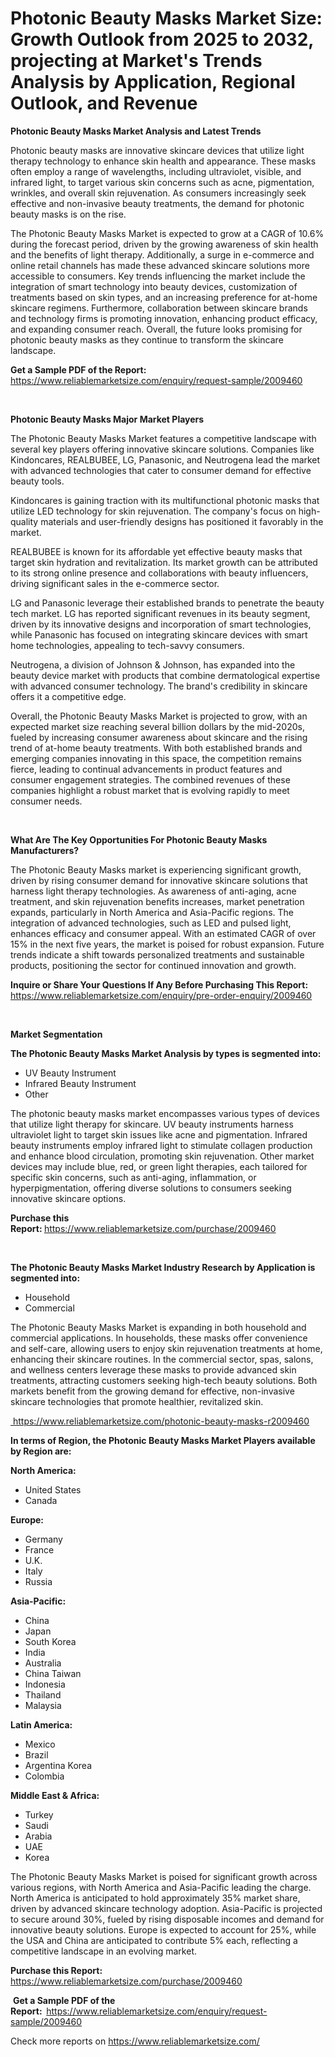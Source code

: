 <p><h1>Photonic Beauty Masks Market Size: Growth Outlook from 2025 to 2032, projecting at Market's Trends Analysis by Application, Regional Outlook, and Revenue</h1></p><p><strong>Photonic Beauty Masks Market Analysis and Latest Trends</strong></p>
<p><p>Photonic beauty masks are innovative skincare devices that utilize light therapy technology to enhance skin health and appearance. These masks often employ a range of wavelengths, including ultraviolet, visible, and infrared light, to target various skin concerns such as acne, pigmentation, wrinkles, and overall skin rejuvenation. As consumers increasingly seek effective and non-invasive beauty treatments, the demand for photonic beauty masks is on the rise.</p><p>The Photonic Beauty Masks Market is expected to grow at a CAGR of 10.6% during the forecast period, driven by the growing awareness of skin health and the benefits of light therapy. Additionally, a surge in e-commerce and online retail channels has made these advanced skincare solutions more accessible to consumers. Key trends influencing the market include the integration of smart technology into beauty devices, customization of treatments based on skin types, and an increasing preference for at-home skincare regimens. Furthermore, collaboration between skincare brands and technology firms is promoting innovation, enhancing product efficacy, and expanding consumer reach. Overall, the future looks promising for photonic beauty masks as they continue to transform the skincare landscape.</p></p>
<p><strong>Get a Sample PDF of the Report:&nbsp;</strong> <a href="https://www.reliablemarketsize.com/enquiry/request-sample/2009460?utm_campaign=2461&utm_medium=2&utm_source=Github&utm_content=ia&utm_term=06042025&utm_id=photonic-beauty-masks">https://www.reliablemarketsize.com/enquiry/request-sample/2009460</a></p>
<p>&nbsp;</p>
<p><strong>Photonic Beauty Masks Major Market Players</strong></p>
<p><p>The Photonic Beauty Masks Market features a competitive landscape with several key players offering innovative skincare solutions. Companies like Kindoncares, REALBUBEE, LG, Panasonic, and Neutrogena lead the market with advanced technologies that cater to consumer demand for effective beauty tools. </p><p>Kindoncares is gaining traction with its multifunctional photonic masks that utilize LED technology for skin rejuvenation. The company's focus on high-quality materials and user-friendly designs has positioned it favorably in the market.</p><p>REALBUBEE is known for its affordable yet effective beauty masks that target skin hydration and revitalization. Its market growth can be attributed to its strong online presence and collaborations with beauty influencers, driving significant sales in the e-commerce sector.</p><p>LG and Panasonic leverage their established brands to penetrate the beauty tech market. LG has reported significant revenues in its beauty segment, driven by its innovative designs and incorporation of smart technologies, while Panasonic has focused on integrating skincare devices with smart home technologies, appealing to tech-savvy consumers.</p><p>Neutrogena, a division of Johnson & Johnson, has expanded into the beauty device market with products that combine dermatological expertise with advanced consumer technology. The brand's credibility in skincare offers it a competitive edge.</p><p>Overall, the Photonic Beauty Masks Market is projected to grow, with an expected market size reaching several billion dollars by the mid-2020s, fueled by increasing consumer awareness about skincare and the rising trend of at-home beauty treatments. With both established brands and emerging companies innovating in this space, the competition remains fierce, leading to continual advancements in product features and consumer engagement strategies. The combined revenues of these companies highlight a robust market that is evolving rapidly to meet consumer needs.</p></p>
<p>&nbsp;</p>
<p><strong>What Are The Key Opportunities For Photonic Beauty Masks Manufacturers?</strong></p>
<p><p>The Photonic Beauty Masks market is experiencing significant growth, driven by rising consumer demand for innovative skincare solutions that harness light therapy technologies. As awareness of anti-aging, acne treatment, and skin rejuvenation benefits increases, market penetration expands, particularly in North America and Asia-Pacific regions. The integration of advanced technologies, such as LED and pulsed light, enhances efficacy and consumer appeal. With an estimated CAGR of over 15% in the next five years, the market is poised for robust expansion. Future trends indicate a shift towards personalized treatments and sustainable products, positioning the sector for continued innovation and growth.</p></p>
<p><strong>Inquire or Share Your Questions If Any Before Purchasing This Report:</strong> <a href="https://www.reliablemarketsize.com/enquiry/pre-order-enquiry/2009460?utm_campaign=2461&utm_medium=2&utm_source=Github&utm_content=ia&utm_term=06042025&utm_id=photonic-beauty-masks">https://www.reliablemarketsize.com/enquiry/pre-order-enquiry/2009460</a></p>
<p>&nbsp;</p>
<p><strong>Market Segmentation</strong></p>
<p><strong>The Photonic Beauty Masks Market Analysis by types is segmented into:</strong></p>
<p><ul><li>UV Beauty Instrument</li><li>Infrared Beauty Instrument</li><li>Other</li></ul></p>
<p><p>The photonic beauty masks market encompasses various types of devices that utilize light therapy for skincare. UV beauty instruments harness ultraviolet light to target skin issues like acne and pigmentation. Infrared beauty instruments employ infrared light to stimulate collagen production and enhance blood circulation, promoting skin rejuvenation. Other market devices may include blue, red, or green light therapies, each tailored for specific skin concerns, such as anti-aging, inflammation, or hyperpigmentation, offering diverse solutions to consumers seeking innovative skincare options.</p></p>
<p><strong>Purchase this Report:&nbsp;</strong><a href="https://www.reliablemarketsize.com/purchase/2009460?utm_campaign=2461&utm_medium=2&utm_source=Github&utm_content=ia&utm_term=06042025&utm_id=photonic-beauty-masks">https://www.reliablemarketsize.com/purchase/2009460</a></p>
<p>&nbsp;</p>
<p><strong>The Photonic Beauty Masks Market Industry Research by Application is segmented into:</strong></p>
<p><ul><li>Household</li><li>Commercial</li></ul></p>
<p><p>The Photonic Beauty Masks Market is expanding in both household and commercial applications. In households, these masks offer convenience and self-care, allowing users to enjoy skin rejuvenation treatments at home, enhancing their skincare routines. In the commercial sector, spas, salons, and wellness centers leverage these masks to provide advanced skin treatments, attracting customers seeking high-tech beauty solutions. Both markets benefit from the growing demand for effective, non-invasive skincare technologies that promote healthier, revitalized skin.</p></p>
<p><a href="https://www.reliablemarketsize.com/photonic-beauty-masks-r2009460?utm_campaign=2461&utm_medium=2&utm_source=Github&utm_content=ia&utm_term=06042025&utm_id=photonic-beauty-masks">&nbsp;https://www.reliablemarketsize.com/photonic-beauty-masks-r2009460</a></p>
<p><strong>In terms of Region, the Photonic Beauty Masks Market Players available by Region are:</strong></p>
<p>
    <p> <strong> North America: </strong>
        <ul>
            <li>United States</li>
            <li>Canada</li>
        </ul>
        </p> 
    <p> <strong> Europe: </strong>
        <ul>
            <li>Germany</li>
            <li>France</li>
            <li>U.K.</li>
            <li>Italy</li>
            <li>Russia</li>
        </ul>
        </p> 
    <p> <strong> Asia-Pacific: </strong>
        <ul>
            <li>China</li>
            <li>Japan</li>
            <li>South Korea</li>
            <li>India</li>
            <li>Australia</li>
            <li>China Taiwan</li>
            <li>Indonesia</li>
            <li>Thailand</li>
            <li>Malaysia</li>
        </ul>
        </p> 
    <p> <strong> Latin America: </strong>
        <ul>
            <li>Mexico</li>
            <li>Brazil</li>
            <li>Argentina Korea</li>
            <li>Colombia</li>
        </ul>
        </p> 
    <p> <strong> Middle East & Africa: </strong>
        <ul>
            <li>Turkey</li>
            <li>Saudi</li>
            <li>Arabia</li>
            <li>UAE</li>
            <li>Korea</li>
        </ul>
    </p>
    </p>
<p><p>The Photonic Beauty Masks Market is poised for significant growth across various regions, with North America and Asia-Pacific leading the charge. North America is anticipated to hold approximately 35% market share, driven by advanced skincare technology adoption. Asia-Pacific is projected to secure around 30%, fueled by rising disposable incomes and demand for innovative beauty solutions. Europe is expected to account for 25%, while the USA and China are anticipated to contribute 5% each, reflecting a competitive landscape in an evolving market.</p></p>
<p><strong>Purchase this Report: </strong><a href="https://www.reliablemarketsize.com/purchase/2009460?utm_campaign=2461&utm_medium=2&utm_source=Github&utm_content=ia&utm_term=06042025&utm_id=photonic-beauty-masks">https://www.reliablemarketsize.com/purchase/2009460</a></p>
<p>&nbsp;<strong>Get a Sample PDF of the Report:&nbsp;&nbsp;</strong><a href="https://www.reliablemarketsize.com/enquiry/request-sample/2009460?utm_campaign=2461&utm_medium=2&utm_source=Github&utm_content=ia&utm_term=06042025&utm_id=photonic-beauty-masks">https://www.reliablemarketsize.com/enquiry/request-sample/2009460</a></p>
<p><strong></strong></p>
<p>Check more reports on <a href="https://www.reliablemarketsize.com/?utm_campaign=2461&utm_medium=2&utm_source=Github&utm_content=ia&utm_term=06042025&utm_id=photonic-beauty-masks">https://www.reliablemarketsize.com/</a></p>